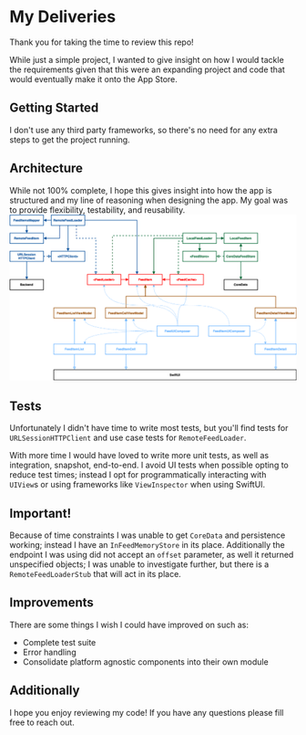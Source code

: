 # My Deliveries

Thank you for taking the time to review this repo!

While just a simple project, I wanted to give insight on how I would tackle the requirements given that this were an expanding project and code that would eventually make it onto the App Store.

## Getting Started
I don't use any third party frameworks, so there's no need for any extra steps to get the project running.

## Architecture
While not 100% complete, I hope this gives insight into how the app is structured and my line of reasoning when designing the app. My goal was to provide flexibility, testability, and reusability.
![Architecture](architecture.png)

## Tests
Unfortunately I didn't have time to write most tests, but you'll find tests for `URLSessionHTTPClient`  and use case tests for `RemoteFeedLoader`.

With more time I would have loved to write more unit tests, as well as integration, snapshot, end-to-end. I avoid UI tests when possible opting to reduce test times; instead I opt for programmatically interacting with `UIView`s or using frameworks like `ViewInspector` when using SwiftUI.

## Important!
Because of time constraints I was unable to get `CoreData` and persistence working; instead I have an `InFeedMemoryStore` in its place.
Additionally the endpoint I was using did not accept an `offset` parameter, as well it returned unspecified objects; I was unable to investigate further, but there is a `RemoteFeedLoaderStub` that will act in its place.

## Improvements
There are some things I wish I could have improved on such as:
- Complete test suite
- Error handling
- Consolidate platform agnostic components into their own module

## Additionally
I hope you enjoy reviewing my code! If you have any questions please fill free to reach out.
